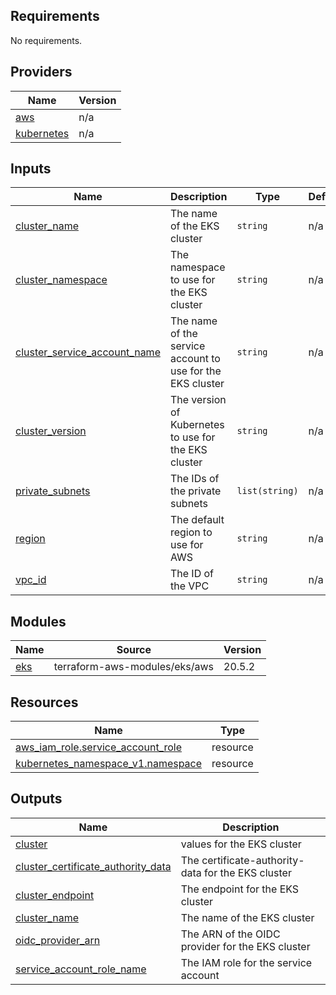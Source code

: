 <!-- BEGIN_TF_DOCS -->

## Requirements

No requirements.
## Providers

| Name | Version |
|------|---------|
| <a name="provider_aws"></a> [aws](#provider\_aws) | n/a |
| <a name="provider_kubernetes"></a> [kubernetes](#provider\_kubernetes) | n/a |
## Inputs

| Name | Description | Type | Default | Required |
|------|-------------|------|---------|:--------:|
| <a name="input_cluster_name"></a> [cluster\_name](#input\_cluster\_name) | The name of the EKS cluster | `string` | n/a | yes |
| <a name="input_cluster_namespace"></a> [cluster\_namespace](#input\_cluster\_namespace) | The namespace to use for the EKS cluster | `string` | n/a | yes |
| <a name="input_cluster_service_account_name"></a> [cluster\_service\_account\_name](#input\_cluster\_service\_account\_name) | The name of the service account to use for the EKS cluster | `string` | n/a | yes |
| <a name="input_cluster_version"></a> [cluster\_version](#input\_cluster\_version) | The version of Kubernetes to use for the EKS cluster | `string` | n/a | yes |
| <a name="input_private_subnets"></a> [private\_subnets](#input\_private\_subnets) | The IDs of the private subnets | `list(string)` | n/a | yes |
| <a name="input_region"></a> [region](#input\_region) | The default region to use for AWS | `string` | n/a | yes |
| <a name="input_vpc_id"></a> [vpc\_id](#input\_vpc\_id) | The ID of the VPC | `string` | n/a | yes |
## Modules

| Name | Source | Version |
|------|--------|---------|
| <a name="module_eks"></a> [eks](#module\_eks) | terraform-aws-modules/eks/aws | 20.5.2 |
## Resources

| Name | Type |
|------|------|
| [aws_iam_role.service_account_role](https://registry.terraform.io/providers/hashicorp/aws/latest/docs/resources/iam_role) | resource |
| [kubernetes_namespace_v1.namespace](https://registry.terraform.io/providers/hashicorp/kubernetes/latest/docs/resources/namespace_v1) | resource |
## Outputs

| Name | Description |
|------|-------------|
| <a name="output_cluster"></a> [cluster](#output\_cluster) | values for the EKS cluster |
| <a name="output_cluster_certificate_authority_data"></a> [cluster\_certificate\_authority\_data](#output\_cluster\_certificate\_authority\_data) | The certificate-authority-data for the EKS cluster |
| <a name="output_cluster_endpoint"></a> [cluster\_endpoint](#output\_cluster\_endpoint) | The endpoint for the EKS cluster |
| <a name="output_cluster_name"></a> [cluster\_name](#output\_cluster\_name) | The name of the EKS cluster |
| <a name="output_oidc_provider_arn"></a> [oidc\_provider\_arn](#output\_oidc\_provider\_arn) | The ARN of the OIDC provider for the EKS cluster |
| <a name="output_service_account_role_name"></a> [service\_account\_role\_name](#output\_service\_account\_role\_name) | The IAM role for the service account |
<!-- END_TF_DOCS -->